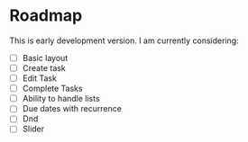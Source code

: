 # Roadmap

This is early development version. I am currently considering:

- [ ] Basic layout
- [ ] Create task
- [ ] Edit Task 
- [ ] Complete Tasks
- [ ] Ability to handle lists
- [ ] Due dates with recurrence
- [ ] Dnd
- [ ] Slider